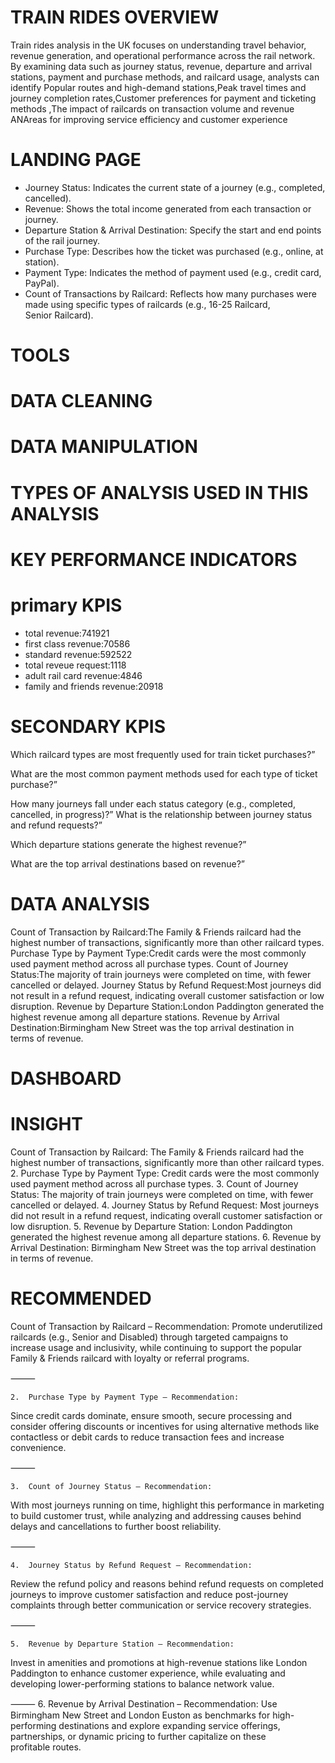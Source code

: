 # TRAIN RIDES OVERVIEW
Train rides analysis in the UK focuses on understanding travel behavior, revenue generation, and operational performance across the rail network. By examining data such as journey status, revenue, departure and arrival stations, payment and purchase methods, and railcard usage, analysts can identify Popular routes and high-demand stations,Peak travel times and journey completion rates,Customer preferences for payment and ticketing methods ,The impact of railcards on transaction volume and revenue ANAreas for improving service efficiency and customer experience

# LANDING PAGE
- Journey Status: Indicates the current state of a journey (e.g., completed, cancelled).
- Revenue: Shows the total income generated from each transaction or journey.
- Departure Station & Arrival Destination: Specify the start and end points of the rail journey.
- Purchase Type: Describes how the ticket was purchased (e.g., online, at station).
- Payment Type: Indicates the method of payment used (e.g., credit card, PayPal).
- Count of Transactions by Railcard: Reflects how many purchases were made using specific types of railcards (e.g., 16-25 Railcard, Senior Railcard).
# TOOLS
# DATA CLEANING
# DATA MANIPULATION
# TYPES OF ANALYSIS USED IN THIS ANALYSIS
# KEY PERFORMANCE INDICATORS
# primary KPIS
- total revenue:741921
- first class revenue:70586
- standard revenue:592522
- total reveue request:1118
- adult rail card revenue:4846
- family and friends revenue:20918
# SECONDARY KPIS
Which railcard types are most frequently used for train ticket purchases?”

What are the most common payment methods used for each type of ticket purchase?”

How many journeys fall under each status category (e.g., completed, cancelled, in progress)?”
What is the relationship between journey status and refund requests?”

Which departure stations generate the highest revenue?”

What are the top arrival destinations based on revenue?”

  
# DATA ANALYSIS
Count of Transaction by Railcard:The Family & Friends railcard had the highest number of transactions, significantly more than other railcard types.
Purchase Type by Payment Type:Credit cards were the most commonly used payment method across all purchase types.
Count of Journey Status:The majority of train journeys were completed on time, with fewer cancelled or delayed.
Journey Status by Refund Request:Most journeys did not result in a refund request, indicating overall customer satisfaction or low disruption.
Revenue by Departure Station:London Paddington generated the highest revenue among all departure stations.
Revenue by Arrival Destination:Birmingham New Street was the top arrival destination in terms of revenue.

# DASHBOARD 
# INSIGHT
Count of Transaction by Railcard:
The Family & Friends railcard had the highest number of transactions, significantly more than other railcard types.
	2.	Purchase Type by Payment Type:
Credit cards were the most commonly used payment method across all purchase types.
	3.	Count of Journey Status:
The majority of train journeys were completed on time, with fewer cancelled or delayed.
	4.	Journey Status by Refund Request:
Most journeys did not result in a refund request, indicating overall customer satisfaction or low disruption.
	5.	Revenue by Departure Station:
London Paddington generated the highest revenue among all departure stations.
	6.	Revenue by Arrival Destination:
Birmingham New Street was the top arrival destination in terms of revenue.
# RECOMMENDED
Count of Transaction by Railcard – Recommendation:
Promote underutilized railcards (e.g., Senior and Disabled) through targeted campaigns to increase usage and inclusivity, while continuing to support the popular Family & Friends railcard with loyalty or referral programs.

⸻

	2.	Purchase Type by Payment Type – Recommendation:
Since credit cards dominate, ensure smooth, secure processing and consider offering discounts or incentives for using alternative methods like contactless or debit cards to reduce transaction fees and increase convenience.

⸻

	3.	Count of Journey Status – Recommendation:
With most journeys running on time, highlight this performance in marketing to build customer trust, while analyzing and addressing causes behind delays and cancellations to further boost reliability.

⸻

	4.	Journey Status by Refund Request – Recommendation:
Review the refund policy and reasons behind refund requests on completed journeys to improve customer satisfaction and reduce post-journey complaints through better communication or service recovery strategies.

⸻

	5.	Revenue by Departure Station – Recommendation:
Invest in amenities and promotions at high-revenue stations like London Paddington to enhance customer experience, while evaluating and developing lower-performing stations to balance network value.

⸻
6.	Revenue by Arrival Destination – Recommendation:
Use Birmingham New Street and London Euston as benchmarks for high-performing destinations and explore expanding service offerings, partnerships, or dynamic pricing to further capitalize on these profitable routes.
